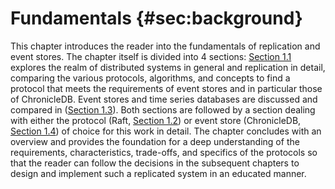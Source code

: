 # Fundamentals {#sec:background}

<!-- DONE -->

<!--
Fundamentals / environment and related work: 1/3
• describe methods and techniques that build the basis of your work 
• review related work(!)
-->

<!-- 
Example math (placeholder)

$$ G_{neo} = G_{neo_0} \overset{q_1}{\rightarrow} ... \overset{q_n}{\rightarrow} G_{neo_n} = G_{neo'} $$

Example image

\begin{figure}[h]
  \begin{adjustbox}{width=\textwidth}
      \input{images/example_image.tikz}
  \end{adjustbox}
  \caption{Example image}
  \label{fig:example-image}
\end{figure}

Example listing

\lstinputlisting[label={lst:example-code}, caption={Example code}, captionpos=b]{code_listings/example-code.groovy}
-->

This chapter introduces the reader into the fundamentals of replication and event stores. The chapter itself is divided into 4 sections: [Section 1.1](#sec:why-replication) explores the realm of distributed systems in general and replication in detail, comparing the various protocols, algorithms, and concepts to find a protocol that meets the requirements of event stores and in particular those of ChronicleDB. Event stores and time series databases are discussed and compared in ([Section 1.3](#sec:event-stores)). Both sections are followed by a section dealing with either the protocol (Raft, [Section 1.2](#sec:raft)) or event store (ChronicleDB, [Section 1.4](#sec:chronicle-db)) of choice for this work in detail. The chapter concludes with an overview and provides the foundation for a deep understanding of the requirements, characteristics, trade-offs, and specifics of the protocols so that the reader can follow the decisions in the subsequent chapters to design and implement such a replicated system in an educated manner.
